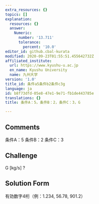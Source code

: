 ```yaml
---
extra_resources: {}
topics: []
explanation:
  resources: {}
  answer:
    Numeric:
      number: '13.711'
      tolerance:
        percent: '10.0'
editor_id: github.cbal-kurata
modified: 2020-09-23T01:55:51.455642732Z
affiliated_institute:
  url: https://www.kyushu-u.ac.jp
  en_name: Kyushu University
  name: 九州大学
version: '1.0'
title_id: 条件a5条件b2条件c3g
language: ja
id: b8f73dfd-05e8-47e1-9e71-fb1de443785e
translations: {}
title: 条件A：5，条件B：2，条件C：3，G

---
```


## Comments
条件A：5
条件B：2
条件C：3

## Challenge
G [kg/s] ?

## Solution Form
有効数字4桁（例：1.234,  56.78,  901.2）




